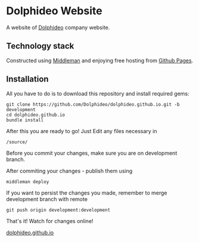 # Dolphideo Website

A website of [Dolphideo](http://dolphideo.pl) company website.

## Technology stack

Constructed using [Middleman](http://middlemanapp.com) and enjoying free hosting from [Github Pages](http://pages.github.com).

## Installation

All you have to do is to download this repository and install required gems:
```shell
git clone https://github.com/Dolphideo/dolphideo.github.io.git -b development
cd dolphideo.github.io
bundle install
```

After this you are ready to go! Just Edit any files necessary in

```
/source/
```

Before you commit your changes, make sure you are on development branch.

After commiting your changes - publish them using
```shell
middleman deploy
```

If you want to persist the changes you made, remember to merge development branch with remote

```shell
git push origin development:development
```

That's it! Watch for changes online!

[dolphideo.github.io](http://dolphideo.github.io)